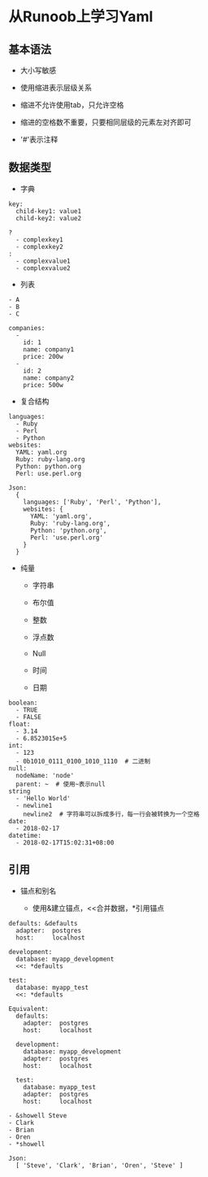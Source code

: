 # 从Runoob上学习Yaml

## 基本语法

  + 大小写敏感

  + 使用缩进表示层级关系

  + 缩进不允许使用tab，只允许空格

  + 缩进的空格数不重要，只要相同层级的元素左对齐即可

  + '#'表示注释

## 数据类型

  + 字典

```
key:
  child-key1: value1
  child-key2: value2
```

```
?
  - complexkey1
  - complexkey2
:
  - complexvalue1
  - complexvalue2
```

  + 列表

```
- A
- B
- C
```

```
companies:
  -
    id: 1
    name: company1
    price: 200w
  -
    id: 2
    name: company2
    price: 500w
```

  + 复合结构

```
languages:
  - Ruby
  - Perl
  - Python
websites:
  YAML: yaml.org
  Ruby: ruby-lang.org
  Python: python.org
  Perl: use.perl.org
```

```
Json:
  {
    languages: ['Ruby', 'Perl', 'Python'],
    websites: {
      YAML: 'yaml.org',
      Ruby: 'ruby-lang.org',
      Python: 'python.org',
      Perl: 'use.perl.org'
    }
  }
```

  + 纯量

    - 字符串

    - 布尔值

    - 整数

    - 浮点数

    - Null

    - 时间

    - 日期

```
boolean:
  - TRUE
  - FALSE
float:
  - 3.14
  - 6.8523015e+5
int:
  - 123
  - 0b1010_0111_0100_1010_1110  # 二进制
null:
  nodeName: 'node'
  parent: ~  # 使用~表示null
string
  - 'Hello World'
  - newline1
    newline2  # 字符串可以拆成多行，每一行会被转换为一个空格
date:
  - 2018-02-17
datetime:
  - 2018-02-17T15:02:31+08:00
```

## 引用

  + 锚点和别名

    - 使用&建立锚点，<<合并数据，*引用锚点

```
defaults: &defaults
  adapter:  postgres
  host:     localhost

development:
  database: myapp_development
  <<: *defaults

test:
  database: myapp_test
  <<: *defaults
```

```
Equivalent:
  defaults:
    adapter:  postgres
    host:     localhost

  development:
    database: myapp_development
    adapter:  postgres
    host:     localhost

  test:
    database: myapp_test
    adapter:  postgres
    host:     localhost
```

```
- &showell Steve 
- Clark 
- Brian 
- Oren 
- *showell 
```

```
Json:
  [ 'Steve', 'Clark', 'Brian', 'Oren', 'Steve' ]
```
